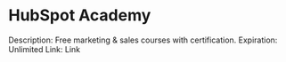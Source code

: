 # HubSpot Academy

Description: Free marketing & sales courses with certification.
Expiration: Unlimited
Link: Link